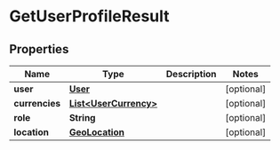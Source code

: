 

# GetUserProfileResult


## Properties

| Name | Type | Description | Notes |
|------------ | ------------- | ------------- | -------------|
|**user** | [**User**](User.md) |  |  [optional] |
|**currencies** | [**List&lt;UserCurrency&gt;**](UserCurrency.md) |  |  [optional] |
|**role** | **String** |  |  [optional] |
|**location** | [**GeoLocation**](GeoLocation.md) |  |  [optional] |



